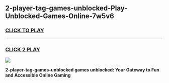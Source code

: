 
## 2-player-tag-games-unblocked-Play-Unblocked-Games-Online-7w5v6
<h3>
<a href="https://premium76.site?title=2-player-tag-games-unblocked&ref=24A">CLICK TO PLAY</a></h3>
<hr>

<h3>
<a href="https://premium76.site?title=2-player-tag-games-unblocked&ref=24A">CLICK 2 PLAY</a>
  
</h3>

<a href="https://premium76.site?title=2-player-tag-games-unblocked&ref=24A"><img src="https://clearcache.store/games.png"></a>


**2-player-tag-games-unblocked games unblocked: Your Gateway to Fun and Accessible Online Gaming**
